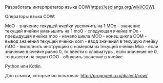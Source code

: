 Разработать интерпретатор языка COW(https://esolangs.org/wiki/COW).

Операторы языка COW:

MoO - значение текущей ячейки увеличить на 1
MOo - значение ​текущей ячейки уменьшить на 1
moO - следующая ячейка
mOo - предыдущая ячейка
moo - начало цикла
MOO - конец цикла
OOM - вывод значения текущей ячейки
oom - ввод значения в текущую ячейку
mOO - выполнить инструкцию с номером из текущей ячейки
Moo - если значение в ячейке равно 0, то ввести с клавиатуры, если значение не 0, то вывести на экран
OOO - обнулить значение в ячейке


Python или Kotlin.

Доп ссылки, которые использовал:
http://progopedia.ru/dialect/cow/